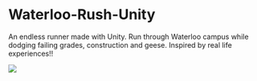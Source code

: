 # Waterloo-Rush-Unity
An endless runner made with Unity.
Run through Waterloo campus while dodging failing grades, construction and geese. Inspired by real life experiences!!

![](demo.gif)
